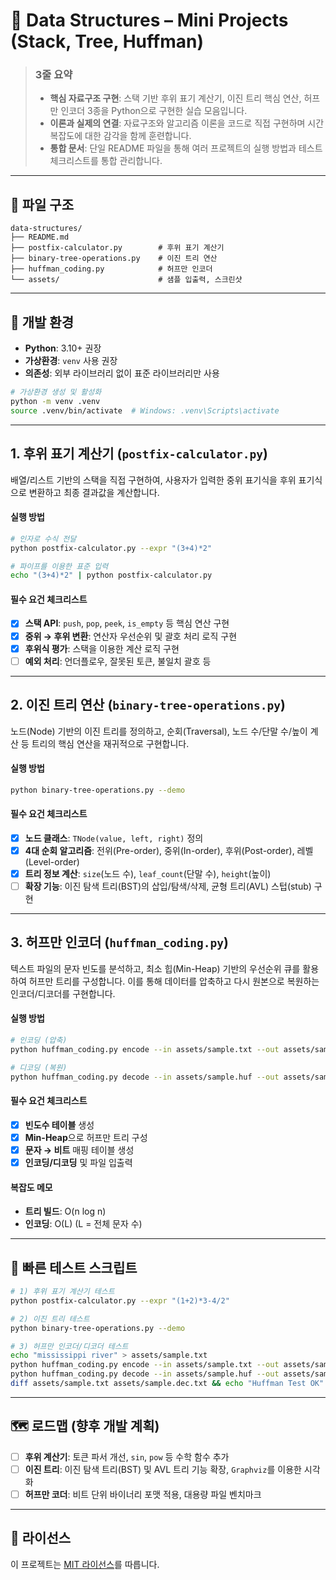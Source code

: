 # 🐍 Data Structures – Mini Projects (Stack, Tree, Huffman)

> ### 3줄 요약
>
>   - **핵심 자료구조 구현**: 스택 기반 후위 표기 계산기, 이진 트리 핵심 연산, 허프만 인코더 3종을 Python으로 구현한 실습 모음입니다.
>   - **이론과 실제의 연결**: 자료구조와 알고리즘 이론을 코드로 직접 구현하며 시간 복잡도에 대한 감각을 함께 훈련합니다.
>   - **통합 문서**: 단일 README 파일을 통해 여러 프로젝트의 실행 방법과 테스트 체크리스트를 통합 관리합니다.

-----

## 📁 파일 구조

```
data-structures/
├── README.md
├── postfix-calculator.py        # 후위 표기 계산기
├── binary-tree-operations.py    # 이진 트리 연산
├── huffman_coding.py            # 허프만 인코더
└── assets/                      # 샘플 입출력, 스크린샷
```

-----

## 🔧 개발 환경

  - **Python**: 3.10+ 권장
  - **가상환경**: `venv` 사용 권장
  - **의존성**: 외부 라이브러리 없이 표준 라이브러리만 사용

<!-- end list -->

```bash
# 가상환경 생성 및 활성화
python -m venv .venv
source .venv/bin/activate  # Windows: .venv\Scripts\activate
```

-----

## 1\. 후위 표기 계산기 (`postfix-calculator.py`)

배열/리스트 기반의 스택을 직접 구현하여, 사용자가 입력한 중위 표기식을 후위 표기식으로 변환하고 최종 결과값을 계산합니다.

#### 실행 방법

```bash
# 인자로 수식 전달
python postfix-calculator.py --expr "(3+4)*2"

# 파이프를 이용한 표준 입력
echo "(3+4)*2" | python postfix-calculator.py
```

#### 필수 요건 체크리스트

  - [x] **스택 API**: `push`, `pop`, `peek`, `is_empty` 등 핵심 연산 구현
  - [x] **중위 → 후위 변환**: 연산자 우선순위 및 괄호 처리 로직 구현
  - [x] **후위식 평가**: 스택을 이용한 계산 로직 구현
  - [ ] **예외 처리**: 언더플로우, 잘못된 토큰, 불일치 괄호 등

-----

## 2\. 이진 트리 연산 (`binary-tree-operations.py`)

노드(Node) 기반의 이진 트리를 정의하고, 순회(Traversal), 노드 수/단말 수/높이 계산 등 트리의 핵심 연산을 재귀적으로 구현합니다.

#### 실행 방법

```bash
python binary-tree-operations.py --demo
```

#### 필수 요건 체크리스트

  - [x] **노드 클래스**: `TNode(value, left, right)` 정의
  - [x] **4대 순회 알고리즘**: 전위(Pre-order), 중위(In-order), 후위(Post-order), 레벨(Level-order)
  - [x] **트리 정보 계산**: `size`(노드 수), `leaf_count`(단말 수), `height`(높이)
  - [ ] **확장 기능**: 이진 탐색 트리(BST)의 삽입/탐색/삭제, 균형 트리(AVL) 스텁(stub) 구현

-----

## 3\. 허프만 인코더 (`huffman_coding.py`)

텍스트 파일의 문자 빈도를 분석하고, 최소 힙(Min-Heap) 기반의 우선순위 큐를 활용하여 허프만 트리를 구성합니다. 이를 통해 데이터를 압축하고 다시 원본으로 복원하는 인코더/디코더를 구현합니다.

#### 실행 방법

```bash
# 인코딩 (압축)
python huffman_coding.py encode --in assets/sample.txt --out assets/sample.huf

# 디코딩 (복원)
python huffman_coding.py decode --in assets/sample.huf --out assets/sample.dec.txt
```

#### 필수 요건 체크리스트

  - [x] **빈도수 테이블** 생성
  - [x] **Min-Heap**으로 허프만 트리 구성
  - [x] **문자 → 비트** 매핑 테이블 생성
  - [x] **인코딩/디코딩** 및 파일 입출력

#### 복잡도 메모

  - **트리 빌드**: O(n log n)
  - **인코딩**: O(L) (L = 전체 문자 수)

-----

## 🧪 빠른 테스트 스크립트

```bash
# 1) 후위 표기 계산기 테스트
python postfix-calculator.py --expr "(1+2)*3-4/2"

# 2) 이진 트리 테스트
python binary-tree-operations.py --demo

# 3) 허프만 인코더/디코더 테스트
echo "mississippi river" > assets/sample.txt
python huffman_coding.py encode --in assets/sample.txt --out assets/sample.huf
python huffman_coding.py decode --in assets/sample.huf --out assets/sample.dec.txt
diff assets/sample.txt assets/sample.dec.txt && echo "Huffman Test OK"
```

-----

## 🗺️ 로드맵 (향후 개발 계획)

  - [ ] **후위 계산기**: 토큰 파서 개선, `sin`, `pow` 등 수학 함수 추가
  - [ ] **이진 트리**: 이진 탐색 트리(BST) 및 AVL 트리 기능 확장, `Graphviz`를 이용한 시각화
  - [ ] **허프만 코더**: 비트 단위 바이너리 포맷 적용, 대용량 파일 벤치마크

-----

## 🪪 라이선스

이 프로젝트는 [MIT 라이선스](https://opensource.org/licenses/MIT)를 따릅니다.
